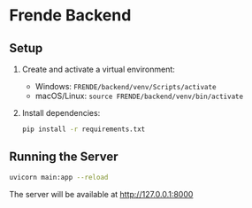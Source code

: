 # Frende Backend

## Setup

1. Create and activate a virtual environment:
   - Windows: `FRENDE/backend/venv/Scripts/activate`
   - macOS/Linux: `source FRENDE/backend/venv/bin/activate`

2. Install dependencies:
   ```bash
   pip install -r requirements.txt
   ```

## Running the Server

```bash
uvicorn main:app --reload
```

The server will be available at http://127.0.0.1:8000 